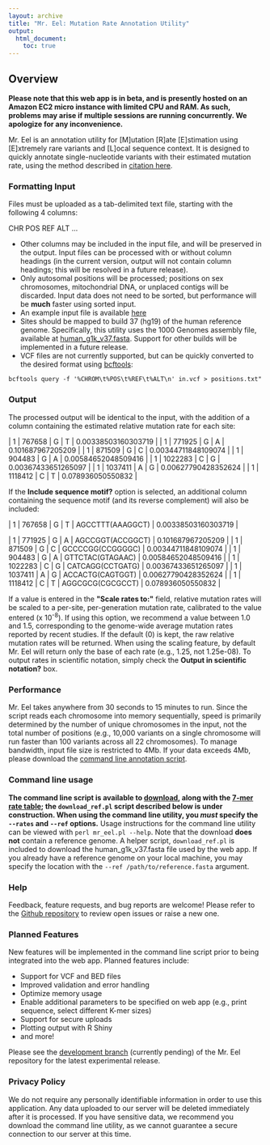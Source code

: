 ```yaml
---
layout: archive
title: "Mr. Eel: Mutation Rate Annotation Utility"
output:
  html_document:
    toc: true
---
```


## Overview
**Please note that this web app is in beta, and is presently hosted on an Amazon EC2 micro instance with limited CPU and RAM. As such, problems may arise if multiple sessions are running concurrently. We apologize for any inconvenience.**

Mr. Eel is an annotation utility for \[M\]utation \[R\]ate \[E\]stimation using \[E\]xtremely rare variants and \[L\]ocal sequence context. It is designed to quickly annotate single-nucleotide variants with their estimated mutation rate, using the method described in [citation here](#).

### Formatting Input
Files must be uploaded as a tab-delimited text file, starting with the following 4 columns:

CHR    POS    REF    ALT ...

- Other columns may be included in the input file, and will be preserved in the output. Input files can be processed with or without column headings (in the current version, output will not contain column headings; this will be resolved in a future release).
- Only autosomal positions will be processed; positions on sex chromosomes, mitochondrial DNA, or unplaced contigs will be discarded. Input data does not need to be sorted, but performance will be **much** faster using sorted input.
- An example input file is available [here](http://www.jedidiahcarlson.com/assets/test_sites.txt)
- Sites should be mapped to build 37 (hg19) of the human reference genome. Specifically, this utility uses the 1000 Genomes assembly file, available at [human_g1k_v37.fasta](ftp://ftp.1000genomes.ebi.ac.uk/vol1/ftp/technical/reference/). Support for other builds will be implemented in a future release.
- VCF files are not currently supported, but can be quickly converted to the desired format using [bcftools](https://samtools.github.io/bcftools/bcftools.html):

```
bcftools query -f '%CHROM\t%POS\t%REF\t%ALT\n' in.vcf > positions.txt"
```

### Output
The processed output will be identical to the input, with the addition of a column containing the estimated relative mutation rate for each site:

| 1 	| 767658 	| G 	| T 	| 0.00338503160303719 	|
| 1 	| 771925 	| G 	| A 	| 0.101687967205209 	|
| 1 	| 871509 	| G 	| C 	| 0.00344711848109074 	|
| 1 	| 904483 	| G 	| A 	| 0.00584652048509416 	|
| 1 	| 1022283 	| C 	| G 	| 0.00367433651265097 	|
| 1 	| 1037411 	| A 	| G 	| 0.00627790428352624 	|
| 1 	| 1118412 	| C 	| T 	| 0.078936050550832 	|

If the **Include sequence motif?** option is selected, an additional column containing the sequence motif (and its reverse complement) will also be included:

| 1 	| 767658 	| G 	| T 	| AGCCTTT(AAAGGCT) 	| 0.00338503160303719 	|

| 1 	| 771925 	| G 	| A 	| AGCCGGT(ACCGGCT) 	| 0.101687967205209 	|
| 1 	| 871509 	| G 	| C 	| GCCCCGG(CCGGGGC) 	| 0.00344711848109074 	|
| 1 	| 904483 	| G 	| A 	| GTTCTAC(GTAGAAC) 	| 0.00584652048509416 	|
| 1 	| 1022283 	| C 	| G 	| CATCAGG(CCTGATG) 	| 0.00367433651265097 	|
| 1 	| 1037411 	| A 	| G 	| ACCACTG(CAGTGGT) 	| 0.00627790428352624 	|
| 1 	| 1118412 	| C 	| T 	| AGGCGCG(CGCGCCT) 	| 0.078936050550832 	|

If a value is entered in the **"Scale rates to:"** field, relative mutation rates will be scaled to a per-site, per-generation mutation rate, calibrated to the value entered (x 10<sup>-8</sup>). If using this option, we recommend a value between 1.0 and 1.5, corresponding to the genome-wide average mutation rates reported by recent studies. If the default (0) is kept, the raw relative mutation rates will be returned. When using the scaling feature, by default Mr. Eel will return only the base of each rate (e.g., 1.25, not 1.25e-08). To output rates in scientific notation, simply check the **Output in scientific notation?** box.

### Performance
Mr. Eel takes anywhere from 30 seconds to 15 minutes to run. Since the script reads each chromosome into memory sequentially, speed is primarily determined by the number of unique chromosomes in the input, not the total number of positions (e.g., 10,000 variants on a single chromosome will run faster than 100 variants across all 22 chromosomes). To manage bandwidth, input file size is restricted to 4Mb. If your data exceeds 4Mb, please download the [command line annotation script](/cgi/download.php?dir=assets&file=mr_eel.pl).

### Command line usage
**The command line script is available to [download](/cgi/download.php?dir=assets&file=mr_eel.pl), along with the [7-mer rate table](/cgi/download.php?dir=assets&file=ERV_7bp_rates.txt); the `download_ref.pl` script described below is under construction. When using the command line utility, you _must_ specify the `--rates` and `--ref` options.**
Usage instructions for the command line utility can be viewed with `perl mr_eel.pl --help`.
Note that the download **does not** contain a reference genome. A helper script, `download_ref.pl` is included to download the human_g1k_v37.fasta file used by the web app. If you already have a reference genome on your local machine, you may specify the location with the `--ref /path/to/reference.fasta` argument.

### Help
Feedback, feature requests, and bug reports are welcome! Please refer to the [Github repository](https://github.com/carjed/jedidiahcarlson.com/issues) to review open issues or raise a new one.

### Planned Features
New features will be implemented in the command line script prior to being integrated into the web app. Planned features include:

- Support for VCF and BED files
- Improved validation and error handling
- Optimize memory usage
- Enable additional parameters to be specified on web app (e.g., print sequence, select different K-mer sizes)
- Support for secure uploads
- Plotting output with R Shiny
- and more!

Please see the [development branch](#) (currently pending) of the Mr. Eel repository for the latest experimental release.

### Privacy Policy
We do not require any personally identifiable information in order to use this application. Any data uploaded to our server will be deleted immediately after it is processed. If you have sensitive data, we recommend you download the command line utility, as we cannot guarantee a secure connection to our server at this time.
